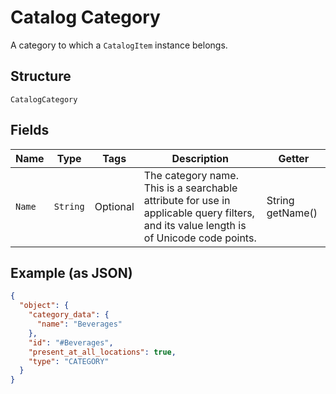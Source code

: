 
# Catalog Category

A category to which a `CatalogItem` instance belongs.

## Structure

`CatalogCategory`

## Fields

| Name | Type | Tags | Description | Getter |
|  --- | --- | --- | --- | --- |
| `Name` | `String` | Optional | The category name. This is a searchable attribute for use in applicable query filters, and its value length is of Unicode code points. | String getName() |

## Example (as JSON)

```json
{
  "object": {
    "category_data": {
      "name": "Beverages"
    },
    "id": "#Beverages",
    "present_at_all_locations": true,
    "type": "CATEGORY"
  }
}
```

